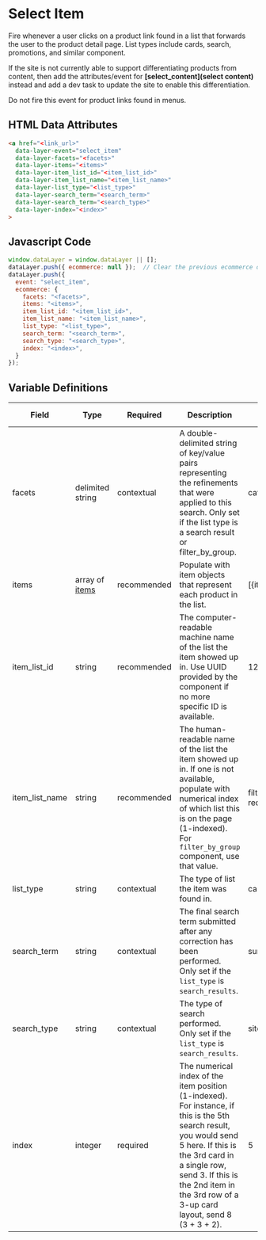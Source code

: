 # Select Item

Fire whenever a user clicks on a product link found in a list that forwards the user to the product detail page. List types include cards, search, promotions, and similar component.

If the site is not currently able to support differentiating products from content, then add the attributes/event for **[select_content](select content)** instead and add a dev task to update the site to enable this differentiation.

Do not fire this event for product links found in menus.

## HTML Data Attributes

```html
<a href="<link_url>"
  data-layer-event="select_item"
  data-layer-facets="<facets>"
  data-layer-items="<items>"
  data-layer-item_list_id="<item_list_id>"
  data-layer-item_list_name="<item_list_name>"
  data-layer-list_type="<list_type>"
  data-layer-search_term="<search_term>"
  data-layer-search_term="<search_type>"
  data-layer-index="<index>"
>
```

## Javascript Code

```js
window.dataLayer = window.dataLayer || [];
dataLayer.push({ ecommerce: null });  // Clear the previous ecommerce object.
dataLayer.push({
  event: "select_item",
  ecommerce: {
    facets: "<facets>",
    items: "<items>",
    item_list_id: "<item_list_id>",
    item_list_name: "<item_list_name>",
    list_type: "<list_type>",
    search_term: "<search_term>",
    search_type: "<search_type>",
    index: "<index>",
  }
});
```

## Variable Definitions

|Field|Type|Required|Description|Example|Pattern|Min Length|Max Length|Minimum|Maximum|Multiple Of|
| --- | --- | --- | --- | --- | --- | --- | --- | --- | --- | --- |
|facets|delimited string|contextual|A double-delimited string of key/value pairs representing the refinements that were applied to this search. Only set if the list type is a search result or filter_by_group.|category:skin_health~skin_concern:acne~featured_as:best_seller|
|items|array of [items](/schemas/item.md)|recommended|Populate with item objects that represent each product in the list.|[{item_id: "test"}]
|item_list_id|string|recommended|The computer-readable machine name of the list the item showed up in. Use UUID provided by the component if no more specific ID is available.|12345abcde12345|
|item_list_name|string|recommended|The human-readable name of the list the item showed up in. If one is not available, populate with numerical index of which list this is on the page (1-indexed). For `filter_by_group` component, use that value.|filter_by_group, recommended_products, recently_viewed_products|
|list_type|string|contextual|The type of list the item was found in.|cards, search_results|
|search_term|string|contextual|The final search term submitted after any correction has been performed. Only set if the `list_type` is `search_results`.|sunscreen|
|search_type|string|contextual|The type of search performed. Only set if the `list_type` is `search_results`.|site, filter_by_group|
|index|integer|required|The numerical index of the item position (1-indexed). For instance, if this is the 5th search result, you would send 5 here. If this is the 3rd card in a single row, send 3. If this is the 2nd item in the 3rd row of a 3-up card layout, send 8 (3 + 3 + 2).|5|
